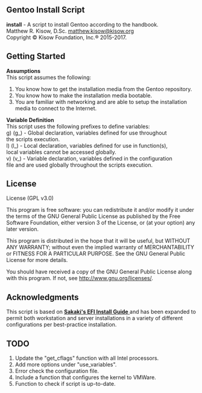 ## Gentoo Install Script
**install** - A script to install Gentoo according to the handbook.  
Matthew R. Kisow, D.Sc. <matthew.kisow@kisow.org>  
Copyright &copy; Kisow Foundation, Inc.&reg; 2015-2017.

## Getting Started
**Assumptions**  
This script assumes the following:  
   1. You know how to get the installation media from the Gentoo repository.  
   2. You know how to make the installation media bootable.  
   3. You are familiar with networking and are able to setup the installation media to connect to the Internet.  

**Variable Definition**  
This script uses the following prefixes to define variables:  
   g) (g_<variable>) - Global declaration, variables defined for use throughout  
                       the scripts execution.  
   l) (l_<variable>) - Local declaration, variables defined for use in function(s),  
                       local variables cannot be accessed globally.  
   v) (v_<variable>) - Variable declaration, variables defined in the configuration  
                       file and are used globally throughout the scripts execution.  
   
## License
License (GPL v3.0)

This program is free software: you can redistribute it and/or modify it under the terms of the GNU General Public License as published by the Free Software Foundation, either version 3 of the License, or (at your option) any later version.

This program is distributed in the hope that it will be useful, but WITHOUT ANY WARRANTY; without even the implied warranty of MERCHANTABILITY or FITNESS FOR A PARTICULAR PURPOSE.  See the GNU General Public License for more details.

You should have received a copy of the GNU General Public License along with this program.  If not, see <http://www.gnu.org/licenses/>.

## Acknowledgments
This script is based on [ **Sakaki's EFI Install Guide** ](https://wiki.gentoo.org/wiki/Sakaki's_EFI_Install_Guide) and has been expanded to permit both workstation and server installations in a variety of different configurations per best-practice installation.

## TODO
  1. Update the "get_cflags" function with all Intel processors.  
  2. Add more options under "use_variables".  
  3. Error check the configuration file.  
  4. Include a function that configures the kernel to VMWare.  
  5. Function to check if script is up-to-date.  
